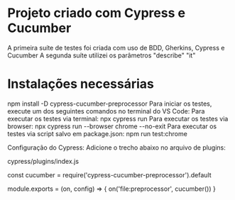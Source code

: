 # Projeto criado com Cypress e Cucumber
A primeira suíte de testes foi criada com uso de BDD, Gherkins, Cypress e Cucumber
A segunda suíte utilizei os parâmetros "describe" "it"

# Instalações necessárias

npm install -D cypress-cucumber-preprocessor
Para iniciar os testes, execute um dos seguintes comandos no terminal do VS Code:
Para executar os testes via terminal: npx cypress run
Para executar os testes via browser: npx cypress run --browser chrome --no-exit
Para executar os testes via script salvo em package.json: npm run test:chrome


Configuração do Cypress:
Adicione o trecho abaixo no arquivo de plugins:

cypress/plugins/index.js

const cucumber = require('cypress-cucumber-preprocessor').default

module.exports = (on, config) => {
  on('file:preprocessor', cucumber())
}
